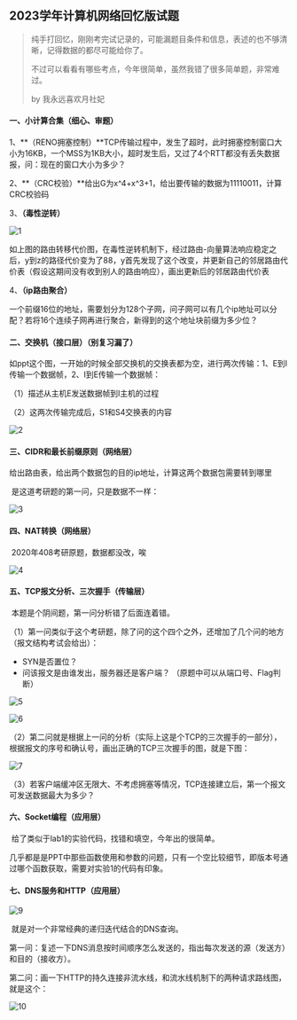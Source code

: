 ## 2023学年计算机网络回忆版试题

> 纯手打回忆，刚刚考完试记录的，可能漏题目条件和信息，表述的也不够清晰，记得数据的都尽可能给你了。
>
> 不过可以看看有哪些考点，今年很简单，虽然我错了很多简单题，非常难过。
>
> by 我永远喜欢月社妃

#### 一、小计算合集（细心、审题）

1、**（RENO拥塞控制）**TCP传输过程中，发生了超时，此时拥塞控制窗口大小为16KB，一个MSS为1KB大小，超时发生后，又过了4个RTT都没有丢失数据报，问：现在的窗口大小为多少？

2、**（CRC校验）**给出G为x^4+x^3+1，给出要传输的数据为11110011，计算CRC校验码

3、**（毒性逆转）**

![1](./pic/1.jpg)

​	如上图的路由转移代价图，在毒性逆转机制下，经过路由-向量算法响应稳定之后，y到z的路径代价变为了88，y首先发现了这个改变，并更新自己的邻居路由代价表（假设这期间没有收到别人的路由响应），画出更新后的邻居路由代价表

4、**（ip路由聚合）**

​	一个前缀16位的地址，需要划分为128个子网，问子网可以有几个ip地址可以分配？若将16个连续子网再进行聚合，新得到的这个地址块前缀为多少位？

#### 二、交换机（接口层）（别复习漏了）

​	如ppt这个图，一开始的时候全部交换机的交换表都为空，进行两次传输：1、E到I传输一个数据帧，2、I到E传输一个数据帧：

（1）描述从主机E发送数据帧到I主机的过程

（2）这两次传输完成后，S1和S4交换表的内容

![2](pic\2.jpg)

#### 三、CIDR和最长前缀原则（网络层）

​	给出路由表，给出两个数据包的目的ip地址，计算这两个数据包需要转到哪里

​	是这道考研题的第一问，只是数据不一样：

![3](./pic/3.jpg)

#### 四、NAT转换（网络层）

​	2020年408考研原题，数据都没改，唉

![4](./pic/4.jpg)

#### 五、TCP报文分析、三次握手（传输层）

​	本题是个阴间题，第一问分析错了后面连着错。

（1）第一问类似于这个考研题，除了问的这个四个之外，还增加了几个问的地方（报文结构考试会给出）：

- SYN是否置位？
- 问该报文是由谁发出，服务器还是客户端？ （原题中可以从端口号、Flag判断）

![5](./pic/5.jpg)

![6](./pic/6.jpg)

（2）第二问就是根据上一问的分析（实际上这是个TCP的三次握手的一部分），根据报文的序号和确认号，画出正确的TCP三次握手的图，就是下图：

![7](./pic/7.jpg)

（3）若客户端缓冲区无限大、不考虑拥塞等情况，TCP连接建立后，第一个报文可发送数据最大为多少？

#### 六、Socket编程（应用层）

​	给了类似于lab1的实验代码，找错和填空，今年出的很简单。

​	几乎都是是PPT中那些函数使用和参数的问题，只有一个空比较细节，即版本号通过哪个函数获取，需要对实验1的代码有印象。

#### 七、DNS服务和HTTP（应用层）

![9](./pic/9.jpg)

​	就是对一个非常经典的递归迭代结合的DNS查询。

第一问：复述一下DNS消息按时间顺序怎么发送的，指出每次发送的源（发送方）和目的（接收方）。

第二问：画一下HTTP的持久连接非流水线，和流水线机制下的两种请求路线图，就是这个：

![10](./pic/10.jpg)

​	